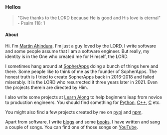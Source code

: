 ### Hellos

> "Give thanks to the LORD because He is good and His love is eternal" - Psalm 118: 1

#### About

Hi. I'm [Martin Ahindura](https://app.rimuut.com/user/tinitto). I'm just a guy loved by the LORD. I write software and some people assume that I am a software engineer. But really, my identity is in the One who created me for Himself, the LORD.

I sometimes hang around at [SopherApps](https://sopherapps.com) doing a bunch of things here and there. Some people like to think of me as the founder of SopherApps. The honest truth is I tried to create SopherApps back in 2016-2018 and failed miserably. It is the LORD who resurrected it three years later in 2021. Even the projects therein are directed by Him.

I also write some projects at [Learn Along](https://github.com/Learn-Along) to help beginners leap from novice to production engineers. You should find something for [Python](https://github.com/Learn-Along/learn-python), [C++](https://github.com/Learn-Along/learn-cpp), [C](https://github.com/Learn-Along/learn-c) etc.

You might also find a few projects created by me on [pypi](https://pypi.org/user/tinitto/) and [npm](https://www.npmjs.com/~tinitto).

Apart from software, I write [blogs](https://martinahindura.medium.com/) and some [books](https://www.amazon.com/s?i=stripbooks&rh=p_27%3AMartin+Ahindura&s=relevancerank&text=Martin+Ahindura&ref=dp_byline_sr_book_1).
I have written and sang a couple of songs. You can find one of those songs on [YouTube](https://youtu.be/cyki13xSGYo).

